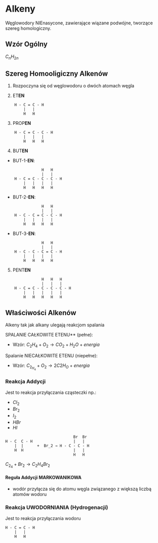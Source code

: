 # Alkeny

Węglowodory NIEnasycone, zawierające wiązane podwójne, tworzące szereg homologiczny.

## Wzór Ogólny

$C_nH_{2n}$

## Szereg Homooligiczny Alkenów 

1. Rozpoczyna się od węglowodoru o dwóch atomach węgla

2. ET**EN**

```
    H - C = C - H
        |   |
        H   H
```

3. PROP**EN**

```
    H - C = C - C - H
        |   |   |
        H   H   H
```

4. BUT**EN**


- BUT-1-**EN**:

```
                H   H
                |   |
    H - C = C - C - C - H
        |   |   |   |
        H   H   H   H
```

- BUT-2-**EN**:

```
                H   H
                |   |
    H - C - C = C - C - H
        |   |   |   |
        H   H   H   H
```

- BUT-3-**EN**:

```
                H   H
                |   |
    H - C - C - C = C - H
        |   |   |   |
        H   H   H   H
```

5. PENT**EN**

```
                H   H   H
                |   |   |
    H - C = C - C - C - C - H
        |   |   |   |   |
        H   H   H   H   H
```

## Właściwości Alkenów

Alkeny tak jak alkany ulegają reakcjom spalania

SPALANIE CAŁKOWITE ETENU** (pełne):
- Wzór: $C_2H_4 + O_2 → CO_2 + H_2O + energia$

Spalanie NIECAŁKOWITE ETENU (niepełne):
- Wzór: $C_2_H_4 + O_2 → 2C  2H_O + energia$

### Reakcja Addycji

Jest to reakcja przyłączania cząsteczki np.:
- $Cl_2$
- $Br_2$
- $I_2$
- $HBr$
- $HI$

```
                              Br  Br
H - C  C - H                  |   |
    |  |      +  Br_2 → H - C - C - H
    H  H                      |   |
                              H   H
```

$C_2_4 + Br_2 → C_2H_4Br_2$

#### Reguła Addycji MARKOWANIKOWA

- wodór przyłącza się do atomu węgla związanego z większą liczbą atomów wodoru

### Reakcja UWODORNIANIA (Hydrogenacji)

Jest to reakcja przyłączania wodoru

```
H - C = C - H
    |   |
    H   H
```

